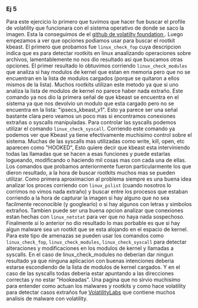 ### Ej 5
Para este ejercicio lo primero que tuvimos que hacer fue buscar el profile de volatility que funcionara con el sistema operativo de donde se saco la imagen. Esta la conseguimos de el [github de volatilty foundation ](https://github.com/volatilityfoundation/profiles/tree/master/Linux). Luego empezamos a ver que opciones podiamos usar para buscar el rootkit kbeast. El primero que probamos fue `linux_check_fop` cuya descripcion indica que es para detectar rootkits en linux anaalizando operaciones sobre archivos, lamentablemente no nos dio resultado asi que buscamos otras opciones. El primer resultado lo obtuvimos corriendo `linux_check_modules` que analiza si hay modulos de kernel que estan en memoria pero que no se encuentran en la lista de modulos cargados (porque se quitaron a ellos mismos de la lista). Muchos rootkits utilizan este metodo ya que si uno analiza la lista de modulos de kernel no parece haber nada extraño. Este comando ya nos dio la primera señal de que kbeast se encuentra en el sistema ya que nos devolvio un modulo que esta cargado pero no se encuentra en la lista: "ipsecs_kbeast_v1". Esto ya parece ser una señal bastante clara pero veamos un poco mas si encontramos conexiones extrañas o syscalls manipuladas. Para controlar las syscalls podemos utilizar el comando `linux_check_syscall`. Corriendo este comando ya podemos ver que Kbeast ya tiene efectivamente muchisimo control sobre el sistema. Muchas de las syscalls mas utilizadas como write, kill, open, etc aparecen como "HOOKED", Esto quiere decir que kbeast esta interviniendo todas las llamadas que se hacen a esas funciones y puede estarlas logueando, modificando o haciendo mil cosas mas con cada una de ellas. 
Los comandos que probamos anteriormente fueron particularmente los que dieron resultado, a la hora de buscar rootkits muchos mas se pueden utilizar. Como primera aproximacion al problema siempre es una buena idea analizar los proces corriendo con `linux_pslist` (cuando nosotros lo corrimos no vimos nada extraño) y buscar entre los procesos que estaban corriendo a la hora de capturar la imagen si hay alguno que no sea facilmente reconocible (y googlearlo) o si hay algunos con letras y simbolos extraños. Tambien puede ser una buena opcion analizar que conexiones estan hechas con `linux_netstat` para ver que no haya nada sospechoso. Finalmente si lo anterior no dio resultado lo mas porbable es que si hay algun malware sea un rootkit que se esta alojando en el espacio de kernel. Para este tipo de amenazas se pueden usar los comandos como `linux_check_fop`, `linux_check_modules`, `linux_check_syscall` para detectar alteraciones y modificaciones en los modulos de kernel y llamadas a syscalls. En el caso de linux_check_modules no deberian dar ningun resultado ya que ninguna aplicacion con buenas intenciones deberia estarse escondiendo de la lista de modulos de kernel cargados. Y en el caso de las syscalls todas deberia estar apuntando a las direcciones correctas y no estar "Hookeadas". Una pagina que no sirvio muchisimo para entender como actuan los malwares y rootkits y como hace volatility para detectar casos extraños fue [VolatilityLabs](https://volatility-labs.blogspot.com/)  que contiene muchos analisis de malware con volatility.
